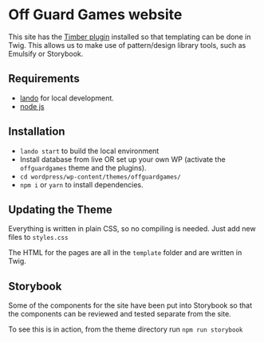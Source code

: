 # Off Guard Games website

This site has the [Timber plugin](https://wordpress.org/plugins/timber-library/) installed so that templating can be done in Twig. This allows us to make use of pattern/design library tools, such as Emulsify or Storybook.

## Requirements

- [lando](https://docs.lando.dev/basics/installation.html#system-requirements) for local development.
- [node js](https://nodejs.org/en/)

## Installation

- `lando start` to build the local environment
- Install database from live OR set up your own WP (activate the `offguardgames` theme and the plugins).
- `cd wordpress/wp-content/themes/offguardgames/`
- `npm i` or `yarn` to install dependencies.

## Updating the Theme

Everything is written in plain CSS, so no compiling is needed. Just add new files to `styles.css`

The HTML for the pages are all in the `template` folder and are written in Twig.

## Storybook

Some of the components for the site have been put into Storybook so that the components can be reviewed and tested separate from the site.

To see this is in action, from the theme directory run `npm run storybook`
